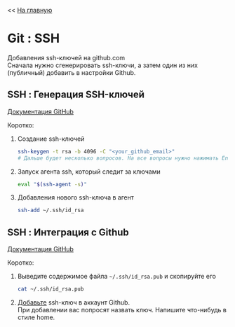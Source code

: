 << [На главную](../README.md)

# Git : SSH

Добавления ssh-ключей на github.com<br>
Сначала нужно сгенерировать ssh-ключи, а затем один из них (публичный) добавить в настройки Github.

## SSH : Генерация SSH-ключей

[Документация GitHub](https://docs.github.com/en/authentication/connecting-to-github-with-ssh/generating-a-new-ssh-key-and-adding-it-to-the-ssh-agent)

Коротко:

1. Создание ssh-ключей

   ```bash
   ssh-keygen -t rsa -b 4096 -C "<your_github_email>"
   # Дальше будет несколько вопросов. На все вопросы нужно нажимать Enter.
   ```

2. Запуск агента ssh, который следит за ключами

   ```bash
   eval "$(ssh-agent -s)"
   ```

3. Добавления нового ssh-ключа в агент

   ```bash
   ssh-add ~/.ssh/id_rsa
   ```

## SSH : Интеграция с Github

[Документация GitHub](https://docs.github.com/en/authentication/connecting-to-github-with-ssh/adding-a-new-ssh-key-to-your-github-account)

Коротко:

1. Выведите содержимое файла `~/.ssh/id_rsa.pub` и скопируйте его

   ```bash
   cat ~/.ssh/id_rsa.pub
   ```

2. [Добавьте](https://github.com/settings/keys) ssh-ключ в аккаунт Github.<br>
   При добавлении вас попросят назвать ключ. Напишите что-нибудь в стиле home.
